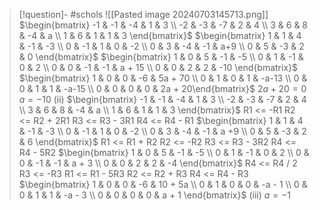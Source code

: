 
> [!question]- #schols ![[Pasted image 20240703145713.png]]
>  $\begin{bmatrix} -1 & -1 & -4 & 1 & 3 \\ -2 & -3 & -7 & 2 & 4 \\ 3 & 6 & 8 & -4 & a \\ 1 & 6 & 1 & 1 & 3 \end{bmatrix}$
 > $\begin{bmatrix} 1 & 1 & 4 & -1 & -3 \\ 0 & -1 & 1 & 0 & -2 \\ 0 & 3 & -4 & -1 & a+9 \\ 0 & 5 & -3 & 2 & 0 \end{bmatrix}$
 > $\begin{bmatrix} 1 & 0 & 5 & -1 & -5 \\  0 & 1 & -1 & 0 & 2 \\ 0 & 0 & -1 & -1 & a + 15 \\ 0 & 0 & 2 & 2 & -10 \end{bmatrix}$
 > $\begin{bmatrix} 1 & 0 & 0 & -6 & 5a + 70 \\ 0 & 1 & 0 & 1 & -a-13 \\ 0 & 0 & 1 & 1 & -a-15 \\ 0 & 0 & 0 & 0 & 2a + 20\end{bmatrix}$
 > $2a + 20 = 0$
 > $a = -10$
 (ii)
 $\begin{bmatrix} -1 & -1 & -4 & 1 & 3 \\ -2 & -3 & -7 & 2 & 4 \\ 3 & 6 & 8 & -4 & a \\ 1 & 6 & 1 & 1 & 3 \end{bmatrix}$
R1 <= -R1
 R2 <= R2 + 2R1
 R3 <= R3 - 3R1
 R4 <= R4 - R1
 $\begin{bmatrix} 1 & 1 & 4 & -1 & -3 \\ 0 & -1 & 1 & 0 & -2 \\ 0 & 3 & -4 & -1 & a +9 \\ 0 & 5 & -3 & 2 & 6 \end{bmatrix}$
 R1 <= R1 + R2
 R2 <= -R2
 R3 <= R3 - 3R2
 R4 <= R4 - 5R2
 $\begin{bmatrix} 1 & 0 & 5 & -1 & -5 \\ 0 & 1 & -1 & 0 & 2 \\ 0 & 0 & -1 & -1 & a + 3 \\ 0 & 0 & 2 & 2 & -4 \end{bmatrix}$
 R4 <= R4 / 2
 R3 <= -R3
 R1 <= R1 - 5R3
 R2 <= R2 + R3
 R4 <= R4 - R3
 $\begin{bmatrix} 1 & 0 & 0 & -6 & 10 + 5a \\ 0 & 1 & 0 & 0 & -a - 1 \\ 0 & 0 & 1 & 1 & -a - 3 \\ 0 & 0 & 0 & 0 & a + 1 \end{bmatrix}$
 (iii)
 $a = -1$
 